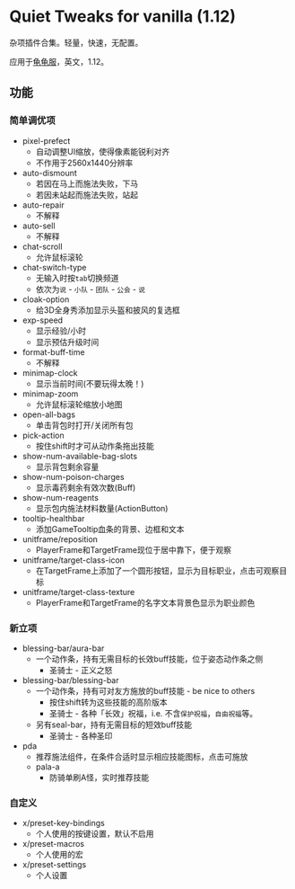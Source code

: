# Quiet Tweaks for vanilla (1.12)

杂项插件合集。轻量，快速，无配置。

应用于[龟龟服](https://turtle-wow.org/)，英文，1.12。

## 功能

### 简单调优项

- pixel-prefect
    - 自动调整UI缩放，使得像素能锐利对齐
    - 不作用于2560x1440分辨率
- auto-dismount
    - 若因在马上而施法失败，下马
    - 若因未站起而施法失败，站起
- auto-repair
    - 不解释
- auto-sell
    - 不解释
- chat-scroll
    - 允许鼠标滚轮
- chat-switch-type
    - 无输入时按`tab`切换频道
    - 依次为`说` - `小队` - `团队` - `公会` - `说`
- cloak-option
    - 给3D全身秀添加显示头盔和披风的复选框
- exp-speed
    - 显示经验/小时
    - 显示预估升级时间
- format-buff-time
    - 不解释
- minimap-clock
    - 显示当前时间(不要玩得太晚！)
- minimap-zoom
    - 允许鼠标滚轮缩放小地图
- open-all-bags
    - 单击背包时打开/关闭所有包
- pick-action
    - 按住shift时才可从动作条拖出技能
- show-num-available-bag-slots
    - 显示背包剩余容量
- show-num-poison-charges
    - 显示毒药剩余有效次数(Buff)
- show-num-reagents
    - 显示包内施法材料数量(ActionButton)
- tooltip-healthbar
    - 添加GameTooltip血条的背景、边框和文本
- unitframe/reposition
    - PlayerFrame和TargetFrame现位于居中靠下，便于观察
- unitframe/target-class-icon
    - 在TargetFrame上添加了一个圆形按钮，显示为目标职业，点击可观察目标
- unitframe/target-class-texture
    - PlayerFrame和TargetFrame的名字文本背景色显示为职业颜色

### 新立项

- blessing-bar/aura-bar
    - 一个动作条，持有无需目标的长效buff技能，位于姿态动作条之侧
        - 圣骑士 - 正义之怒
- blessing-bar/blessing-bar
    - 一个动作条，持有可对友方施放的buff技能 - be nice to others
        - 按住shift转为这些技能的高阶版本
        - 圣骑士 - 各种「长效」祝福，i.e. 不含`保护祝福`，`自由祝福`等。
    - 另有seal-bar，持有无需目标的短效buff技能
        - 圣骑士 - 各种圣印
- pda
    - 推荐施法组件，在条件合适时显示相应技能图标，点击可施放
    - pala-a
        - 防骑单刷A怪，实时推荐技能

### 自定义

- x/preset-key-bindings
    - 个人使用的按键设置，默认不启用
- x/preset-macros
    - 个人使用的宏
- x/preset-settings
    - 个人设置
